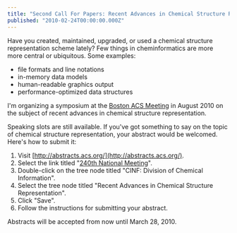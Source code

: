 ```yaml
---
title: "Second Call For Papers: Recent Advances in Chemical Structure Representation"
published: "2010-02-24T00:00:00.000Z"
---
```


Have you created, maintained, upgraded, or used a chemical structure representation scheme lately? Few things in cheminformatics are more more central or ubiquitous. Some examples:

-  file formats and line notations
-  in-memory data models
-  human-readable graphics output
-  performance-optimized data structures

I'm organizing a symposium at the [Boston ACS Meeting](http://portal.acs.org:80/portal/acs/corg/content?_nfpb=true&_pageLabel=PP_ARTICLEMAIN&node_id=2060&content_id=CNBP_023925&use_sec=true&sec_url_var=region1&__uuid=61d0357e-14e2-4b32-8fa7-83e6dcab6420) in August 2010 on the subject of recent advances in chemical structure representation.

Speaking slots are still available. If you've got something to say on the topic of chemical structure representation, your abstract would be welcomed. Here's how to submit it:

1.  Visit [http://abstracts.acs.org/](http://abstracts.acs.org/).
2.  Select the link titled "[240th National Meeting](http://abstracts.acs.org/chem/240nm/?projectId=14)".
3.  Double-click on the tree node titled "CINF: Division of Chemical Information".
4.  Select the tree node titled "Recent Advances in Chemical Structure Representation".
5.  Click "Save".
6.  Follow the instructions for submitting your abstract.

Abstracts will be accepted from now until March 28, 2010.
